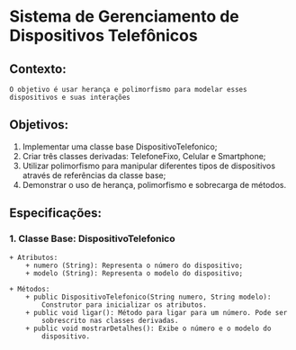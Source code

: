 # Sistema de Gerenciamento de Dispositivos Telefônicos #

## Contexto: ##
    O objetivo é usar herança e polimorfismo para modelar esses dispositivos e suas interações

## Objetivos: ##
1. Implementar uma classe base DispositivoTelefonico;
2. Criar três classes derivadas: TelefoneFixo, Celular e Smartphone;
3. Utilizar polimorfismo para manipular diferentes tipos de dispositivos através de
referências da classe base;
4. Demonstrar o uso de herança, polimorfismo e sobrecarga de métodos.

## Especificações: ##

### 1. Classe Base: DispositivoTelefonico ###
    
    + Atributos:
        + numero (String): Representa o número do dispositivo;
        + modelo (String): Representa o modelo do dispositivo;
    
    + Métodos:
        + public DispositivoTelefonico(String numero, String modelo):
            Construtor para inicializar os atributos.
        + public void ligar(): Método para ligar para um número. Pode ser
            sobrescrito nas classes derivadas.
        + public void mostrarDetalhes(): Exibe o número e o modelo do
            dispositivo.
